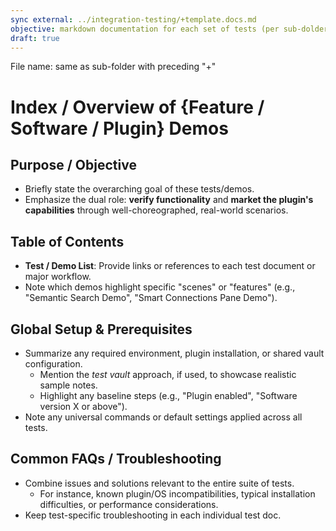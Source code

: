 ```yaml
---
sync external: ../integration-testing/+template.docs.md
objective: markdown documentation for each set of tests (per sub-dolder)
draft: true
---
```

File name: same as sub-folder with preceding "+"
# Index / Overview of {Feature / Software / Plugin} Demos
## Purpose / Objective
- Briefly state the overarching goal of these tests/demos.
- Emphasize the dual role: **verify functionality** and **market the plugin's capabilities** through well-choreographed, real-world scenarios.
## Table of Contents
- **Test / Demo List**: Provide links or references to each test document or major workflow.
- Note which demos highlight specific "scenes" or "features" (e.g., "Semantic Search Demo", "Smart Connections Pane Demo").
## Global Setup & Prerequisites
- Summarize any required environment, plugin installation, or shared vault configuration.
  - Mention the *test vault* approach, if used, to showcase realistic sample notes.
  - Highlight any baseline steps (e.g., "Plugin enabled", "Software version X or above").
- Note any universal commands or default settings applied across all tests.
## Common FAQs / Troubleshooting
- Combine issues and solutions relevant to the entire suite of tests.
  - For instance, known plugin/OS incompatibilities, typical installation difficulties, or performance considerations.
- Keep test-specific troubleshooting in each individual test doc.


